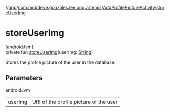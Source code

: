 //[app](../../../index.md)/[com.mobdeve.gonzales.lee.ong.artemis](../index.md)/[AddProfilePictureActivity](index.md)/[storeUserImg](store-user-img.md)

# storeUserImg

[androidJvm]\
private fun [storeUserImg](store-user-img.md)(userImg: [String](https://kotlinlang.org/api/latest/jvm/stdlib/kotlin/-string/index.html))

Stores the profile picture of the user in the database.

## Parameters

androidJvm

| | |
|---|---|
| userImg | URI of the profile picture of the user |
